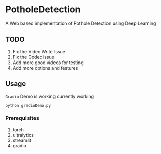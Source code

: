 # PotholeDetection
A Web based implementation of Pothole Detection using Deep Learning

## TODO
1. Fix the Video Write Issue 
2. Fix the Codec issue 
3. Add more good videos for testing
4. Add more options and features

## Usage
`Gradio` Demo is working currently working 
```bash
python gradioDemo.py
```

### Prerequisites
1. torch 
2. ultralytics
3. streamlit
4. gradio
